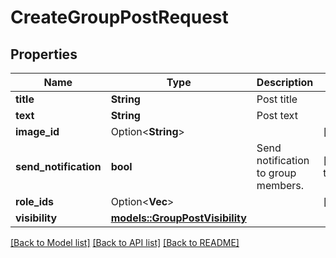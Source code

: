 # CreateGroupPostRequest

## Properties

Name | Type | Description | Notes
------------ | ------------- | ------------- | -------------
**title** | **String** | Post title | 
**text** | **String** | Post text | 
**image_id** | Option<**String**> |  | [optional]
**send_notification** | **bool** | Send notification to group members. | [default to false]
**role_ids** | Option<**Vec<String>**> |   | [optional]
**visibility** | [**models::GroupPostVisibility**](GroupPostVisibility.md) |  | 

[[Back to Model list]](../README.md#documentation-for-models) [[Back to API list]](../README.md#documentation-for-api-endpoints) [[Back to README]](../README.md)


